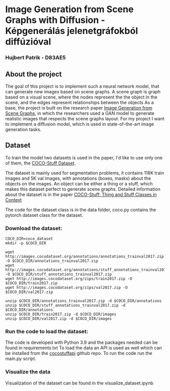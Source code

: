 # Image Generation from Scene Graphs with Diffusion - Képgenerálás jelenetgráfokból diffúzióval

### Hujbert Patrik - D83AE5

## About the project

The goal of this project is to implement such a neural network model, that can generate new images based on scene graphs. A scene graph is graph based on a visual scene, where the nodes represent the the object in the scene, and the edges represent relationships between the objects
As a base, the project is built on the research paper [Image Generation from Scene Graphs](https://arxiv.org/pdf/1804.01622.pdf), in which the researchers used a GAN model to generate realistic images that respects the scene graphs layout.
For my project I want to implement a diffusion model, which is used in state-of-the-art image generation tasks.

## Dataset

To train the model two datasets is used in the paper, I'd like to use only one of them, the [COCO-Stuff Dataset](https://github.com/nightrome/cocostuff).

The dataset is mainly used for segmentation problems, it contains 118K train images and 5K val images, with annotations (boxes, masks) about the objects on the images. An object can be either a thing or a stuff, which makes this dataset perfect to generate scene graphs. Detailed information about the dataset is in the paper [COCO-Stuff: Thing and Stuff Classes in Context](https://arxiv.org/pdf/1612.03716.pdf)

The code for the dataset class is in the data folder, coco.py contains the pytorch dataset class for the dataset.
### Download the dataset:
```
COCO_DIR=coco_dataset
mkdir -p $COCO_DIR

wget http://images.cocodataset.org/annotations/annotations_trainval2017.zip -O $COCO_DIR/annotations_trainval2017.zip
wget http://images.cocodataset.org/annotations/stuff_annotations_trainval2017.zip -O $COCO_DIR/stuff_annotations_trainval2017.zip
wget http://images.cocodataset.org/zips/train2017.zip -O $COCO_DIR/train2017.zip
wget http://images.cocodataset.org/zips/val2017.zip -O $COCO_DIR/val2017.zip

unzip $COCO_DIR/annotations_trainval2017.zip -d $COCO_DIR/annotations
unzip $COCO_DIR/stuff_annotations_trainval2017.zip -d $COCO_DIR/annotations
unzip $COCO_DIR/train2017.zip -d $COCO_DIR/images
unzip $COCO_DIR/val2017.zip -d $COCO_DIR/images
```

### Run the code to load the dataset:
The code is developed with Python 3.9 and the packages needed can be found in requirements.txt
To load the data an API is used as well which can be installed from the [cocostuffapi](https://github.com/nightrome/cocostuffapi) github repo.
To run the code run the main.py script.

### Visualize the data
Visualization of the dataset can be found in the visualize_dataset.ipynb